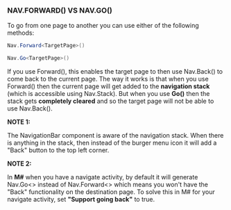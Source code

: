
### NAV.FORWARD() VS NAV.GO()

To go from one page to another you can use either of the following methods:

```csharp
Nav.Forward<TargetPage>()
```
```csharp
Nav.Go<TargetPage>()
```

If you use Forward(), this enables the target page to then use Nav.Back() to come back to the current page. The way it works is that when you use Forward() then the current page will get added to the **navigation stack** (which is accessible using Nav.Stack). But when you use **Go()** then the stack gets **completely cleared** and so the target page will not be able to use Nav.Back().

**NOTE 1:**

The NavigationBar component is aware of the navigation stack. When there is anything in the stack, then instead of the burger menu icon it will add a "Back" button to the top left corner.

**NOTE 2:**

In **M#** when you have a navigate activity, by default it will generate Nav.Go<> instead of Nav.Forward<> which means you won't have the "Back" functionality on the destination page. To solve this in M# for your navigate activity, set **"Support going back"** to true.